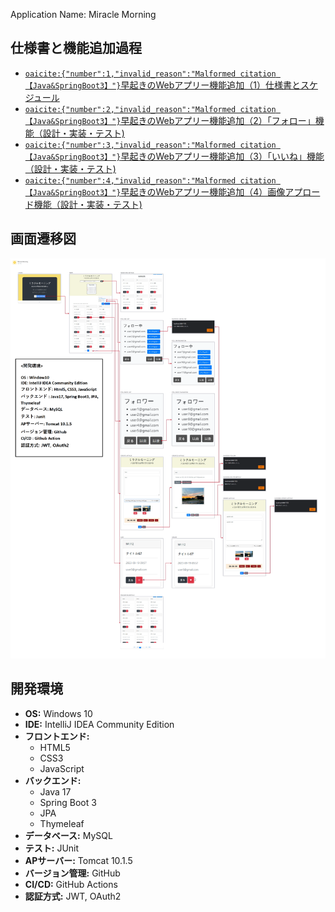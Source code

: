Application Name: Miracle Morning

## 仕様書と機能追加過程
- [&#8203;`oaicite:{"number":1,"invalid_reason":"Malformed citation 【Java&SpringBoot3】"}`&#8203; 早起きのWebアプリー機能追加（1）仕様書とスケジュール](https://note.com/songyh/n/ne22f8f456c40)
- [&#8203;``oaicite:{"number":2,"invalid_reason":"Malformed citation 【Java&SpringBoot3】"}``&#8203; 早起きのWebアプリー機能追加（2）「フォロー」機能（設計・実装・テスト)](https://note.com/songyh/n/n217fe01d6776)
- [&#8203;``oaicite:{"number":3,"invalid_reason":"Malformed citation 【Java&SpringBoot3】"}``&#8203; 早起きのWebアプリー機能追加（3）「いいね」機能（設計・実装・テスト)](https://note.com/songyh/n/n217fe01d6776)
- [&#8203;``oaicite:{"number":4,"invalid_reason":"Malformed citation 【Java&SpringBoot3】"}``&#8203; 早起きのWebアプリー機能追加（4）画像アプロード機能（設計・実装・テスト)](https://note.com/songyh/n/n05f5662c3a96)



## 画面遷移図


![gamensenido](./gamensenido.png)



## 開発環境

- **OS:** Windows 10
- **IDE:** IntelliJ IDEA Community Edition
- **フロントエンド:**
  - HTML5
  - CSS3
  - JavaScript
- **バックエンド:**
  - Java 17
  - Spring Boot 3
  - JPA
  - Thymeleaf
- **データベース:** MySQL
- **テスト:** JUnit
- **APサーバー:** Tomcat 10.1.5
- **バージョン管理:** GitHub
- **CI/CD:** GitHub Actions
- **認証方式:** JWT, OAuth2



